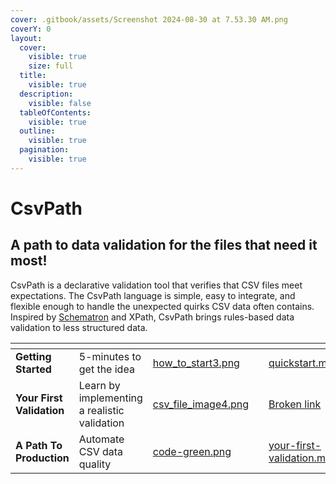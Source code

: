 ```yaml
---
cover: .gitbook/assets/Screenshot 2024-08-30 at 7.53.30 AM.png
coverY: 0
layout:
  cover:
    visible: true
    size: full
  title:
    visible: true
  description:
    visible: false
  tableOfContents:
    visible: true
  outline:
    visible: true
  pagination:
    visible: true
---
```


# CsvPath

## **A path to data validation for the files that need it most!**

CsvPath is a declarative validation tool that verifies that CSV files meet expectations. The CsvPath language is simple, easy to integrate, and flexible enough to handle the unexpected quirks CSV data often contains. Inspired by [Schematron](https://schematron.com/) and XPath, CsvPath brings rules-based data validation to less structured data.

<table data-view="cards"><thead><tr><th></th><th></th><th data-hidden data-card-cover data-type="files"></th><th data-hidden></th><th data-hidden data-card-target data-type="content-ref"></th></tr></thead><tbody><tr><td><strong>Getting Started</strong></td><td>5-minutes to get the idea</td><td><a href=".gitbook/assets/how_to_start3.png">how_to_start3.png</a></td><td></td><td><a href="getting-started/quickstart.md">quickstart.md</a></td></tr><tr><td><strong>Your First Validation</strong></td><td>Learn by implementing a realistic validation</td><td><a href=".gitbook/assets/csv_file_image4.png">csv_file_image4.png</a></td><td></td><td><a href="broken-reference">Broken link</a></td></tr><tr><td><strong>A Path To Production</strong></td><td>Automate CSV data quality</td><td><a href=".gitbook/assets/code-green.png">code-green.png</a></td><td></td><td><a href="getting-started/your-first-validation.md">your-first-validation.md</a></td></tr></tbody></table>
